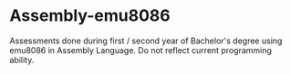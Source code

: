 # Assembly-emu8086
Assessments done during first / second year of Bachelor's degree using emu8086 in Assembly Language. Do not reflect current programming ability.
